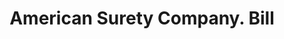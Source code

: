 ---
doi: 10.7916/D83R24V5
date_other: '1908'
date_other_textual: '1908'
form: printed ephemera
genre:
- Invoices
name:
- American Surety Company
object_in_context_url: https://biggert.cul.columbia.edu/items/view/ave_biggert_00042
subject_hierarchical_geographic:
- Denver, Colorado, United States
subject_name:
- American Surety Company
title: American Surety Company. Bill
sort_title: American Surety Company. Bill
call_number: ave_biggert_00042
coordinates:
- 39.761944444444445,-104.88111111111111
pid: ave_biggert_00042
identifiers: ave_biggert_00042
permalink: /biggert/ave_biggert_00042/
layout: iiif-image-page
---
